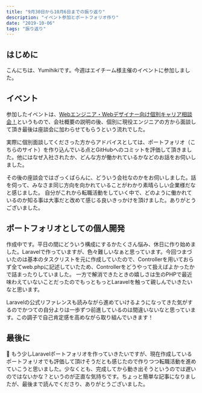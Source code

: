 ```yaml
---
title: "9月30日から10月6日までの振り返り"
description: "イベント参加とポートフォリオ作り"
date: "2019-10-06"
tags: "振り返り"
---
```


## はじめに

こんにちは、Yumihikiです。今週はエイチーム様主催のイベントに参加しました。

## イベント

参加したイベントは、[Webエンジニア・Webデザイナー向け個別キャリア相談会！](https://ateam.connpass.com/event/143980/)というもので、会社概要の説明の後、個別に現役エンジニアの方から面談して頂き最後は座談会に加わらせてもらうという流れでした。

実際に個別面談してくださった方からアドバイスとしては、ポートフォリオ（こちらのサイト）を作り込んでいる点とGitHubへのコミットを評価して頂きました。他にはなぜ入社されたか、どんな方が働かれているかなどのお話をお伺いしました。

その後の座談会ではざっくばらんに、どういう会社なのかをお伺いしました。話を伺って、みなさま同じ方向を向かれていることがわかり素晴らしい企業様だなと感じました。
自分がこれから転職活動をしていく中で、どのように働かれているのか知る事は大事だと改めて感じる良いきっかけを頂けました。ありがとうございました。

## ポートフォリオとしての個人開発

作成中です。平日の間にどういう構成にするかたくさん悩み、休日に作り始めました。Laravelで作っていますが、色々難しいなぁと思っています。今回つまづいたのは基本のタスクリストを元に作成していたので、Controllerを用いておらず全てweb.phpに記述していたため、Controllerをどうやって扱えばよかったかで詰まったりしていました。
一方で解消できたときの嬉しさは生のPHPで最近味わえていないことだったのでもっともっとLaravelを触って親しんでいきたいなと思います。

Laravelの公式リファレンスも読みながら進めていけるようになってきた気がするのでかつての自分よりは一歩ずつ前進しているのは間違いないなと思っています。この調子で自己肯定感を高めながら取り組んでいきます！

## 最後に

もう少しLaravelポートフォリオを作っていきたいですが、現在作成しているポートフォリオでも評価して頂けそうだとも感じたので作りつつ転職活動を進めていこうと思いました。少なくとも、完成してから動き出そうというのでは遅いのではないかな？というのが正直な気持ちです。ちょっと簡単な記事になりましたが、最後まで読んでくださり、ありがとうございました。
